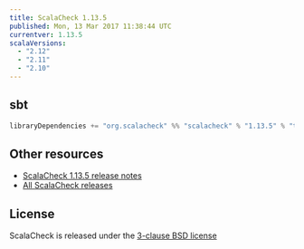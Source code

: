 ```yaml
---
title: ScalaCheck 1.13.5
published: Mon, 13 Mar 2017 11:38:44 UTC
currentver: 1.13.5
scalaVersions:
  - "2.12"
  - "2.11"
  - "2.10"
---
```

## sbt

```scala
libraryDependencies += "org.scalacheck" %% "scalacheck" % "1.13.5" % "test"
```

## Other resources

- [ScalaCheck 1.13.5 release notes](https://github.com/typelevel/scalacheck/tree/1.13.5/RELEASE)
- [All ScalaCheck releases](../releases.html)


## License

ScalaCheck is released under the [3-clause BSD license](https://github.com/typelevel/scalacheck/tree/1.13.5/LICENSE)
